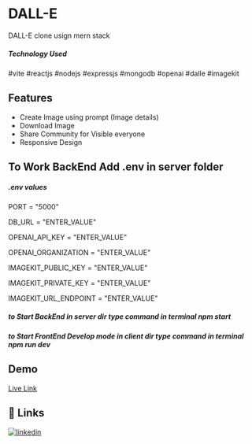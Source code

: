 # DALL-E
DALL-E clone usign mern stack

<h5>Technology Used</h5>

#vite #reactjs 
#nodejs #expressjs #mongodb 
#openai #dalle #imagekit


## Features

- Create Image using prompt (Image details)
- Download Image
- Share Community for Visible everyone
- Responsive Design

## To Work BackEnd Add .env in server folder

<h5>.env values</h5>

PORT = "5000"

DB_URL = "ENTER_VALUE"

OPENAI_API_KEY = "ENTER_VALUE"

OPENAI_ORGANIZATION = "ENTER_VALUE"

IMAGEKIT_PUBLIC_KEY = "ENTER_VALUE"

IMAGEKIT_PRIVATE_KEY = "ENTER_VALUE"

IMAGEKIT_URL_ENDPOINT = "ENTER_VALUE"

<h5>to Start BackEnd in server dir type command in terminal npm start</h5>
<h5>to Start FrontEnd Develop mode in client dir type command in terminal npm run dev</h5>

## Demo

[Live Link](https://dalle-anson.netlify.app/n)


## 🔗 Links
[![linkedin](https://img.shields.io/badge/linkedin-0A66C2?style=for-the-badge&logo=linkedin&logoColor=white)](https://www.linkedin.com/in/anson-benny-502961238/)
